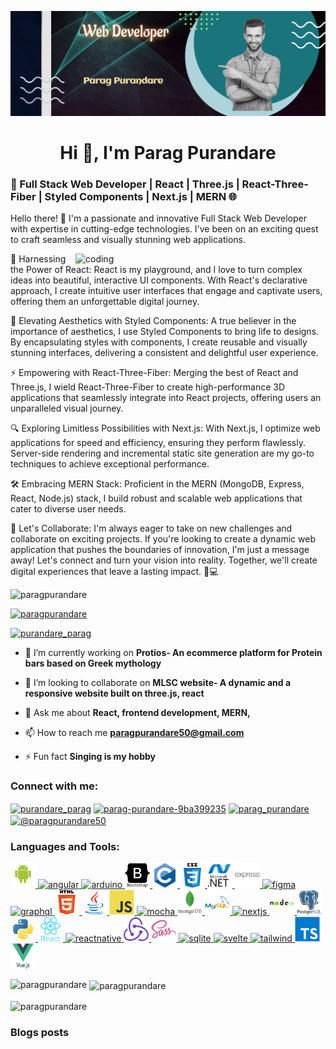 ![logo](https://github.com/paragpurandare/paragpurandare/blob/8b4f0a75f7d50a51583319eb9b83af90e3789ee0/64c628027231dc0013534637.png)
<h1 align="center">Hi 👋, I'm Parag Purandare</h1>
<p align="center">
  <h3>🚀 Full Stack Web Developer | React | Three.js | React-Three-Fiber | Styled Components | Next.js | MERN 🌐</h3>
  <p>Hello there! 👋 I'm a passionate and innovative Full Stack Web Developer with expertise in cutting-edge technologies. I've been on an exciting quest to craft seamless and visually stunning web applications.</p>
  <img align="right" alt="coding" width="400" src="https://media.licdn.com/dms/image/D5612AQGOmwfIE5mlWA/article-cover_image-shrink_720_1280/0/1674617947228?e=2147483647&v=beta&t=FTU_isQ6VYfV5D_ueFHPWvT8ZqgDeJG3yr8Mi8lpfk0">

  <p>🔧 Harnessing the Power of React: React is my playground, and I love to turn complex ideas into beautiful, interactive UI components. With React's declarative approach, I create intuitive user interfaces that engage and captivate users, offering them an unforgettable digital journey.</p>
  
  <p>🎨 Elevating Aesthetics with Styled Components: A true believer in the importance of aesthetics, I use Styled Components to bring life to designs. By encapsulating styles with components, I create reusable and visually stunning interfaces, delivering a consistent and delightful user experience.</p>
  
  <p>⚡ Empowering with React-Three-Fiber: Merging the best of React and Three.js, I wield React-Three-Fiber to create high-performance 3D applications that seamlessly integrate into React projects, offering users an unparalleled visual journey.</p>
  
  <p>🔍 Exploring Limitless Possibilities with Next.js: With Next.js, I optimize web applications for speed and efficiency, ensuring they perform flawlessly. Server-side rendering and incremental static site generation are my go-to techniques to achieve exceptional performance.</p>
  
  <p>🛠️ Embracing MERN Stack: Proficient in the MERN (MongoDB, Express, React, Node.js) stack, I build robust and scalable web applications that cater to diverse user needs.</p>
  
  <p>🌟 Let's Collaborate: I'm always eager to take on new challenges and collaborate on exciting projects. If you're looking to create a dynamic web application that pushes the boundaries of innovation, I'm just a message away! Let's connect and turn your vision into reality. Together, we'll create digital experiences that leave a lasting impact. 🌈💻</p>
</p>

<p align="left"> <img src="https://komarev.com/ghpvc/?username=paragpurandare&label=Profile%20views&color=0e75b6&style=flat" alt="paragpurandare" /> </p>

<p align="left"> <a href="https://github.com/ryo-ma/github-profile-trophy"><img src="https://github-profile-trophy.vercel.app/?username=paragpurandare" alt="paragpurandare" /></a> </p>

<p align="left"> <a href="https://twitter.com/purandare_parag" target="blank"><img src="https://img.shields.io/twitter/follow/purandare_parag?logo=twitter&style=for-the-badge" alt="purandare_parag" /></a> </p>

- 🔭 I’m currently working on **Protios- An ecommerce platform for Protein bars based on Greek mythology**
  
- 👯 I’m looking to collaborate on **MLSC website- A dynamic and a responsive website built on three.js, react**

- 💬 Ask me about **React, frontend development, MERN,**

- 📫 How to reach me **paragpurandare50@gmail.com**

- ⚡ Fun fact **Singing is my hobby**


<h3 align="left">Connect with me:</h3>
<p align="left">
<a href="https://twitter.com/purandare_parag" target="blank"><img align="center" src="https://raw.githubusercontent.com/rahuldkjain/github-profile-readme-generator/master/src/images/icons/Social/twitter.svg" alt="purandare_parag" height="30" width="40" /></a>
<a href="https://linkedin.com/in/parag-purandare-9ba399235" target="blank"><img align="center" src="https://raw.githubusercontent.com/rahuldkjain/github-profile-readme-generator/master/src/images/icons/Social/linked-in-alt.svg" alt="parag-purandare-9ba399235" height="30" width="40" /></a>
<a href="https://instagram.com/parag_purandare" target="blank"><img align="center" src="https://raw.githubusercontent.com/rahuldkjain/github-profile-readme-generator/master/src/images/icons/Social/instagram.svg" alt="parag_purandare" height="30" width="40" /></a>
<a href="https://medium.com/@paragpurandare50" target="blank"><img align="center" src="https://raw.githubusercontent.com/rahuldkjain/github-profile-readme-generator/master/src/images/icons/Social/medium.svg" alt="@paragpurandare50" height="30" width="40" /></a>
</p>

<h3 align="left">Languages and Tools:</h3>
<p align="left"> <a href="https://developer.android.com" target="_blank" rel="noreferrer"> <img src="https://raw.githubusercontent.com/devicons/devicon/master/icons/android/android-original-wordmark.svg" alt="android" width="40" height="40"/> </a> <a href="https://angular.io" target="_blank" rel="noreferrer"> <img src="https://angular.io/assets/images/logos/angular/angular.svg" alt="angular" width="40" height="40"/> </a> <a href="https://www.arduino.cc/" target="_blank" rel="noreferrer"> <img src="https://cdn.worldvectorlogo.com/logos/arduino-1.svg" alt="arduino" width="40" height="40"/> </a> <a href="https://getbootstrap.com" target="_blank" rel="noreferrer"> <img src="https://raw.githubusercontent.com/devicons/devicon/master/icons/bootstrap/bootstrap-plain-wordmark.svg" alt="bootstrap" width="40" height="40"/> </a> <a href="https://www.cprogramming.com/" target="_blank" rel="noreferrer"> <img src="https://raw.githubusercontent.com/devicons/devicon/master/icons/c/c-original.svg" alt="c" width="40" height="40"/> </a> <a href="https://www.w3schools.com/css/" target="_blank" rel="noreferrer"> <img src="https://raw.githubusercontent.com/devicons/devicon/master/icons/css3/css3-original-wordmark.svg" alt="css3" width="40" height="40"/> </a> <a href="https://dotnet.microsoft.com/" target="_blank" rel="noreferrer"> <img src="https://raw.githubusercontent.com/devicons/devicon/master/icons/dot-net/dot-net-original-wordmark.svg" alt="dotnet" width="40" height="40"/> </a> <a href="https://expressjs.com" target="_blank" rel="noreferrer"> <img src="https://raw.githubusercontent.com/devicons/devicon/master/icons/express/express-original-wordmark.svg" alt="express" width="40" height="40"/> </a> <a href="https://www.figma.com/" target="_blank" rel="noreferrer"> <img src="https://www.vectorlogo.zone/logos/figma/figma-icon.svg" alt="figma" width="40" height="40"/> </a> <a href="https://graphql.org" target="_blank" rel="noreferrer"> <img src="https://www.vectorlogo.zone/logos/graphql/graphql-icon.svg" alt="graphql" width="40" height="40"/> </a> <a href="https://www.w3.org/html/" target="_blank" rel="noreferrer"> <img src="https://raw.githubusercontent.com/devicons/devicon/master/icons/html5/html5-original-wordmark.svg" alt="html5" width="40" height="40"/> </a> <a href="https://www.java.com" target="_blank" rel="noreferrer"> <img src="https://raw.githubusercontent.com/devicons/devicon/master/icons/java/java-original.svg" alt="java" width="40" height="40"/> </a> <a href="https://developer.mozilla.org/en-US/docs/Web/JavaScript" target="_blank" rel="noreferrer"> <img src="https://raw.githubusercontent.com/devicons/devicon/master/icons/javascript/javascript-original.svg" alt="javascript" width="40" height="40"/> </a> <a href="https://mochajs.org" target="_blank" rel="noreferrer"> <img src="https://www.vectorlogo.zone/logos/mochajs/mochajs-icon.svg" alt="mocha" width="40" height="40"/> </a> <a href="https://www.mongodb.com/" target="_blank" rel="noreferrer"> <img src="https://raw.githubusercontent.com/devicons/devicon/master/icons/mongodb/mongodb-original-wordmark.svg" alt="mongodb" width="40" height="40"/> </a> <a href="https://www.mysql.com/" target="_blank" rel="noreferrer"> <img src="https://raw.githubusercontent.com/devicons/devicon/master/icons/mysql/mysql-original-wordmark.svg" alt="mysql" width="40" height="40"/> </a> <a href="https://nextjs.org/" target="_blank" rel="noreferrer"> <img src="https://cdn.worldvectorlogo.com/logos/nextjs-2.svg" alt="nextjs" width="40" height="40"/> </a> <a href="https://nodejs.org" target="_blank" rel="noreferrer"> <img src="https://raw.githubusercontent.com/devicons/devicon/master/icons/nodejs/nodejs-original-wordmark.svg" alt="nodejs" width="40" height="40"/> </a> <a href="https://www.postgresql.org" target="_blank" rel="noreferrer"> <img src="https://raw.githubusercontent.com/devicons/devicon/master/icons/postgresql/postgresql-original-wordmark.svg" alt="postgresql" width="40" height="40"/> </a> <a href="https://www.python.org" target="_blank" rel="noreferrer"> <img src="https://raw.githubusercontent.com/devicons/devicon/master/icons/python/python-original.svg" alt="python" width="40" height="40"/> </a> <a href="https://reactjs.org/" target="_blank" rel="noreferrer"> <img src="https://raw.githubusercontent.com/devicons/devicon/master/icons/react/react-original-wordmark.svg" alt="react" width="40" height="40"/> </a> <a href="https://reactnative.dev/" target="_blank" rel="noreferrer"> <img src="https://reactnative.dev/img/header_logo.svg" alt="reactnative" width="40" height="40"/> </a> <a href="https://redux.js.org" target="_blank" rel="noreferrer"> <img src="https://raw.githubusercontent.com/devicons/devicon/master/icons/redux/redux-original.svg" alt="redux" width="40" height="40"/> </a> <a href="https://sass-lang.com" target="_blank" rel="noreferrer"> <img src="https://raw.githubusercontent.com/devicons/devicon/master/icons/sass/sass-original.svg" alt="sass" width="40" height="40"/> </a> <a href="https://www.sqlite.org/" target="_blank" rel="noreferrer"> <img src="https://www.vectorlogo.zone/logos/sqlite/sqlite-icon.svg" alt="sqlite" width="40" height="40"/> </a> <a href="https://svelte.dev" target="_blank" rel="noreferrer"> <img src="https://upload.wikimedia.org/wikipedia/commons/1/1b/Svelte_Logo.svg" alt="svelte" width="40" height="40"/> </a> <a href="https://tailwindcss.com/" target="_blank" rel="noreferrer"> <img src="https://www.vectorlogo.zone/logos/tailwindcss/tailwindcss-icon.svg" alt="tailwind" width="40" height="40"/> </a> <a href="https://www.typescriptlang.org/" target="_blank" rel="noreferrer"> <img src="https://raw.githubusercontent.com/devicons/devicon/master/icons/typescript/typescript-original.svg" alt="typescript" width="40" height="40"/> </a> <a href="https://vuejs.org/" target="_blank" rel="noreferrer"> <img src="https://raw.githubusercontent.com/devicons/devicon/master/icons/vuejs/vuejs-original-wordmark.svg" alt="vuejs" width="40" height="40"/> </a> </p>

<p><img align="left" src="https://github-readme-stats.vercel.app/api/top-langs?username=paragpurandare&show_icons=true&locale=en&layout=compact" alt="paragpurandare" /></p>

<p>&nbsp;<img align="center" src="https://github-readme-stats.vercel.app/api?username=paragpurandare&show_icons=true&locale=en" alt="paragpurandare" /></p>

<p><img align="center" src="https://github-readme-streak-stats.herokuapp.com/?user=paragpurandare&" alt="paragpurandare" /></p>

### Blogs posts
<!-- BLOG-POST-LIST:START -->
<!-- BLOG-POST-LIST:END -->
